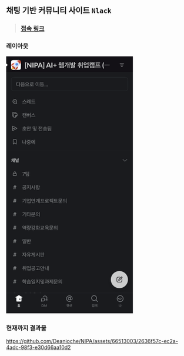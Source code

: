 ## 채팅 기반 커뮤니티 사이트 `Nlack`

> ### [**접속 링크**](https://deanioche.github.io/NIPA)

### 레이아웃

![Alt text](img/image.png)

### 현재까지 결과물

https://github.com/Deanioche/NIPA/assets/66513003/2636f57c-ec2a-4adc-98f3-e30d66aa10d2

